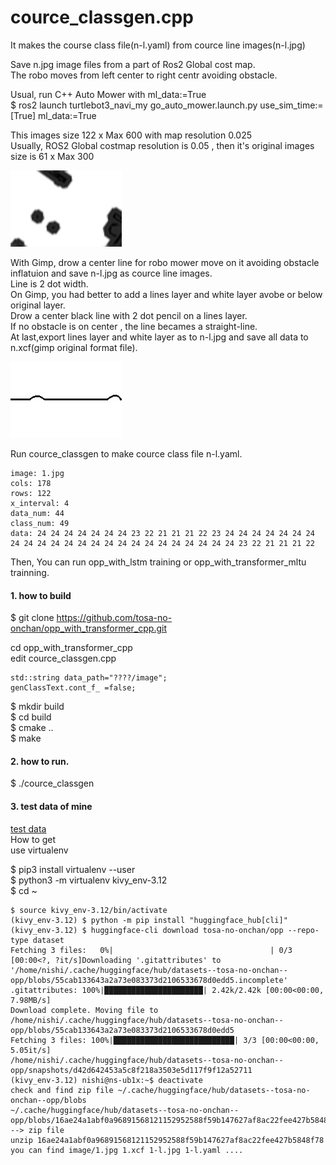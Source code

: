 # cource_classgen.cpp  

It makes the course class file(n-l.yaml) from cource line images(n-l.jpg)  

Save n.jpg image files from a part of Ros2 Global cost map.   
The robo moves from left center to right centr avoiding obstacle.  

Usual, run C++ Auto Mower with ml_data:=True  
$ ros2 launch turtlebot3_navi_my go_auto_mower.launch.py use_sim_time:=[True] ml_data:=True

This images size 122 x Max 600 with map resolution 0.025  
Usually, ROS2 Global costmap resolution is 0.05 , then it's original images size is 61 x Max 300  

![n.jpg file](https://github.com/tosa-no-onchan/opp_with_transformer_cpp/blob/main/images/1.jpg)  

With Gimp, drow a center line for robo mower move on it avoiding obstacle inflatuion and save n-l.jpg as cource line images.  
Line is 2 dot width.  
On Gimp, you had better to add a lines layer and white layer avobe or below original layer.  
Drow a center black line with 2 dot pencil on a lines layer.  
If no obstacle is on center , the line becames a straight-line.   
At last,export lines layer and white layer as to n-l.jpg and save all data to n.xcf(gimp original format file).  

![n-l.jpg file](https://github.com/tosa-no-onchan/opp_with_transformer_cpp/blob/main/images/1-l.jpg)  

Run cource_classgen to make cource class file n-l.yaml.  

``````
image: 1.jpg
cols: 178
rows: 122
x_interval: 4
data_num: 44
class_num: 49
data: 24 24 24 24 24 24 24 23 22 21 21 21 22 23 24 24 24 24 24 24 24 24 24 24 24 24 24 24 24 24 24 24 24 24 24 24 24 24 23 22 21 21 21 22
``````
Then, You can run opp_with_lstm training or opp_with_transformer_mltu trainning.  

#### 1. how to build  
$ git clone https://github.com/tosa-no-onchan/opp_with_transformer_cpp.git  

cd opp_with_transformer_cpp  
edit cource_classgen.cpp  

    std::string data_path="????/image";  
    genClassText.cont_f_ =false;

$ mkdir build  
$ cd build  
$ cmake ..  
$ make  

#### 2. how to run.  
$ ./cource_classgen  

#### 3. test data of mine  

[test data](https://huggingface.co/datasets/tosa-no-onchan/opp)  
How to get  
use virtualenv  

$ pip3 install virtualenv --user  
$ python3 -m virtualenv kivy_env-3.12  
$ cd ~  
``````
$ source kivy_env-3.12/bin/activate
(kivy_env-3.12) $ python -m pip install "huggingface_hub[cli]"
(kivy_env-3.12) $ huggingface-cli download tosa-no-onchan/opp --repo-type dataset
Fetching 3 files:   0%|                                   | 0/3 [00:00<?, ?it/s]Downloading '.gitattributes' to '/home/nishi/.cache/huggingface/hub/datasets--tosa-no-onchan--opp/blobs/55cab133643a2a73e083373d2106533678d0edd5.incomplete'
.gitattributes: 100%|██████████████████████| 2.42k/2.42k [00:00<00:00, 7.98MB/s]
Download complete. Moving file to /home/nishi/.cache/huggingface/hub/datasets--tosa-no-onchan--opp/blobs/55cab133643a2a73e083373d2106533678d0edd5
Fetching 3 files: 100%|███████████████████████████| 3/3 [00:00<00:00,  5.05it/s]
/home/nishi/.cache/huggingface/hub/datasets--tosa-no-onchan--opp/snapshots/d42d642453a5c8f218a3503e5d117f9f12a52711
(kivy_env-3.12) nishi@ns-ub1x:~$ deactivate
check and find zip file ~/.cache/huggingface/hub/datasets--tosa-no-onchan--opp/blobs
~/.cache/huggingface/hub/datasets--tosa-no-onchan--opp/blobs/16ae24a1abf0a96891568121152952588f59b147627af8ac22fee427b5848f78   --> zip file
unzip 16ae24a1abf0a96891568121152952588f59b147627af8ac22fee427b5848f78
you can find image/1.jpg 1.xcf 1-l.jpg 1-l.yaml ....
``````
